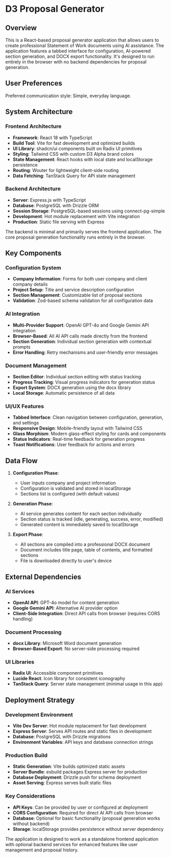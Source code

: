 # D3 Proposal Generator

## Overview

This is a React-based proposal generator application that allows users to create professional Statement of Work documents using AI assistance. The application features a tabbed interface for configuration, AI-powered section generation, and DOCX export functionality. It's designed to run entirely in the browser with no backend dependencies for proposal generation.

## User Preferences

Preferred communication style: Simple, everyday language.

## System Architecture

### Frontend Architecture
- **Framework**: React 18 with TypeScript
- **Build Tool**: Vite for fast development and optimized builds
- **UI Library**: shadcn/ui components built on Radix UI primitives
- **Styling**: Tailwind CSS with custom D3 Alpha brand colors
- **State Management**: React hooks with local state and localStorage persistence
- **Routing**: Wouter for lightweight client-side routing
- **Data Fetching**: TanStack Query for API state management

### Backend Architecture
- **Server**: Express.js with TypeScript
- **Database**: PostgreSQL with Drizzle ORM
- **Session Storage**: PostgreSQL-based sessions using connect-pg-simple
- **Development**: Hot module replacement with Vite integration
- **Production**: Static file serving with Express

The backend is minimal and primarily serves the frontend application. The core proposal generation functionality runs entirely in the browser.

## Key Components

### Configuration System
- **Company Information**: Forms for both user company and client company details
- **Project Setup**: Title and service description configuration
- **Section Management**: Customizable list of proposal sections
- **Validation**: Zod-based schema validation for all configuration data

### AI Integration
- **Multi-Provider Support**: OpenAI GPT-4o and Google Gemini API integration
- **Browser-Based**: All AI API calls made directly from the frontend
- **Section Generation**: Individual section generation with contextual prompts
- **Error Handling**: Retry mechanisms and user-friendly error messages

### Document Management
- **Section Editor**: Individual section editing with status tracking
- **Progress Tracking**: Visual progress indicators for generation status
- **Export System**: DOCX generation using the docx library
- **Local Storage**: Automatic persistence of all data

### UI/UX Features
- **Tabbed Interface**: Clean navigation between configuration, generation, and settings
- **Responsive Design**: Mobile-friendly layout with Tailwind CSS
- **Glass Morphism**: Modern glass-effect styling for cards and components
- **Status Indicators**: Real-time feedback for generation progress
- **Toast Notifications**: User feedback for actions and errors

## Data Flow

1. **Configuration Phase**:
   - User inputs company and project information
   - Configuration is validated and stored in localStorage
   - Sections list is configured (with default values)

2. **Generation Phase**:
   - AI service generates content for each section individually
   - Section status is tracked (idle, generating, success, error, modified)
   - Generated content is immediately saved to localStorage

3. **Export Phase**:
   - All sections are compiled into a professional DOCX document
   - Document includes title page, table of contents, and formatted sections
   - File is downloaded directly to user's device

## External Dependencies

### AI Services
- **OpenAI API**: GPT-4o model for content generation
- **Google Gemini API**: Alternative AI provider option
- **Client-Side Integration**: Direct API calls from browser (requires CORS handling)

### Document Processing
- **docx Library**: Microsoft Word document generation
- **Browser-Based Export**: No server-side processing required

### UI Libraries
- **Radix UI**: Accessible component primitives
- **Lucide React**: Icon library for consistent iconography
- **TanStack Query**: Server state management (minimal usage in this app)

## Deployment Strategy

### Development Environment
- **Vite Dev Server**: Hot module replacement for fast development
- **Express Server**: Serves API routes and static files in development
- **Database**: PostgreSQL with Drizzle migrations
- **Environment Variables**: API keys and database connection strings

### Production Build
- **Static Generation**: Vite builds optimized static assets
- **Server Bundle**: esbuild packages Express server for production
- **Database Deployment**: Drizzle push for schema deployment
- **Asset Serving**: Express serves built static files

### Key Considerations
- **API Keys**: Can be provided by user or configured at deployment
- **CORS Configuration**: Required for direct AI API calls from browser
- **Database**: Optional for basic functionality (proposal generation works without backend)
- **Storage**: localStorage provides persistence without server dependency

The application is designed to work as a standalone frontend application with optional backend services for enhanced features like user management and proposal history.